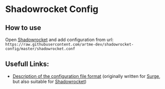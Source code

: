 # Shadowrocket Config

## How to use
Open [Shadowrocket](https://www.shadowrocketdownload.com) and add configuration from url: 
`https://raw.githubusercontent.com/artme-dev/shadowrocket-config/master/shadowrocket.conf`

## Usefull Links:
 - [Description of the configuration file format](https://manual.nssurge.com) (originally written for [Surge](https://nssurge.com), but also suitable for [Shadowrocket](https://www.shadowrocketdownload.com))
